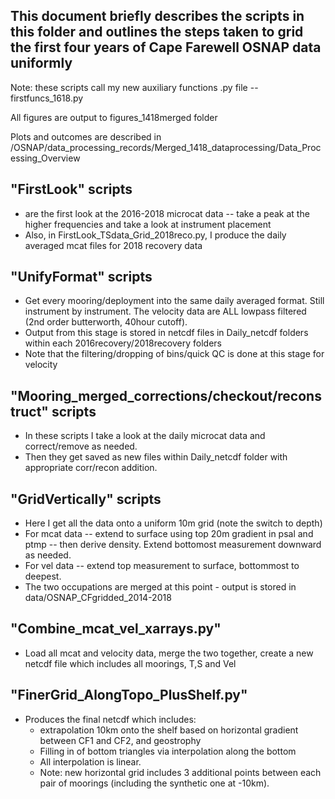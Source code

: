## This document briefly describes the scripts in this folder and outlines the steps taken to grid the first four years of Cape Farewell OSNAP data uniformly

Note: these scripts call my new auxiliary functions .py file -- firstfuncs_1618.py

All figures are output to figures_1418merged folder

Plots and outcomes are described in /OSNAP/data_processing_records/Merged_1418_dataprocessing/Data_Processing_Overview

## "FirstLook" scripts

* are the first look at the 2016-2018 microcat data -- take a peak at the higher frequencies and take a look at instrument placement
* Also, in FirstLook_TSdata_Grid_2018reco.py, I produce the daily averaged mcat files for 2018 recovery data

## "UnifyFormat" scripts

* Get every mooring/deployment into the same daily averaged format. Still instrument by instrument. The velocity data are ALL lowpass filtered (2nd order butterworth, 40hour cutoff). 
* Output from this stage is stored in netcdf files in Daily_netcdf folders within each 2016recovery/2018recovery folders
* Note that the filtering/dropping of bins/quick QC is done at this stage for velocity

## "Mooring_merged_corrections/checkout/reconstruct" scripts

* In these scripts I take a look at the daily microcat data and correct/remove as needed.
* Then they get saved as new files within Daily_netcdf folder with appropriate corr/recon addition.

## "GridVertically" scripts

* Here I get all the data onto a uniform 10m grid (note the switch to depth)
* For mcat data -- extend to surface using top 20m gradient in psal and ptmp -- then derive density. Extend bottomost measurement downward as needed.
* For vel data -- extend top measurement to surface, bottommost to deepest.
* The two occupations are merged at this point - output is stored in data/OSNAP_CFgridded_2014-2018

## "Combine_mcat_vel_xarrays.py"

* Load all mcat and velocity data, merge the two together, create a new netcdf file which includes all moorings, T,S and Vel

## "FinerGrid_AlongTopo_PlusShelf.py"

* Produces the final netcdf which includes:
  * extrapolation 10km onto the shelf based on horizontal gradient between CF1 and CF2, and geostrophy
  * Filling in of bottom triangles via interpolation along the bottom
  * All interpolation is linear.
  * Note: new horizontal grid includes 3 additional points between each pair of moorings (including the synthetic one at -10km).



